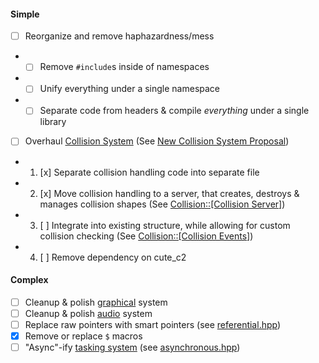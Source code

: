 #### Simple

- [ ] Reorganize and remove haphazardness/mess
- - [ ] Remove `#include`s inside of namespaces
- - [ ] Unify everything under a single namespace
- - [ ] Separate code from headers & compile _everything_ under a single library
- [ ] Overhaul [Collision System](src/collection/entity/collidable.hpp) (See [New Collision System Proposal](docs/changes/Collision.md))
- 1. [x] Separate collision handling code into separate file
- 2. [x] Move collision handling to a server, that creates, destroys & manages collision shapes (See [Collision::\[Collision Server\]](docs/changes/Collision.md#Collision-Server))
- 3. [ ] Integrate into existing structure, while allowing for custom collision checking (See [Collision::\[Collision Events\]](docs/changes/Collision.md#Collision-Events))
- 4. [ ] Remove dependency on cute_c2

#### Complex

- [ ] Cleanup & polish [graphical](src/graphical) system
- [ ] Cleanup & polish [audio](src/audio) system
- [ ] Replace raw pointers with smart pointers (see [referential.hpp](src/collection/referential.hpp))
- [x] Remove or replace `$` macros
- [ ] "Async"-ify [tasking system](src/collection/tasking.hpp) (see [asynchronous.hpp](src/collection/asynchronous.hpp))
